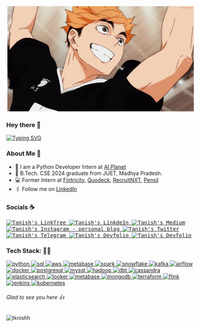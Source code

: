 <!-- Intro -->
<div align="Center">
  <img src="https://github.com/tknishh/tknishh/blob/main/gifs/haikyuu.gif">
</div>

### Hey there :wave:
[![Typing SVG](https://readme-typing-svg.herokuapp.com?color=%2336BCF7&lines=This+is+Tanish+Khandelwal)](https://git.io/typing-svg)

### About Me 🙆

- 🏢 I am a Python Developer Intern at [AI Planet](https://aiplanet.com/)
- 🏫 B.Tech. CSE 2024 graduate from JUET, Madhya Pradesh.
- 💻 Former Intern at [Fintricity](https://www.fintricity.com/), [Quodeck](https://quodeck.com/), [RecruitNXT](https://recruitnxt.com/), [Pensil](https://www.pensil.in/)
- 🖇 Follow me on [LinkedIn](https://linkedin.com/in/tknishh)

### Socials ☕

<a href="https://linktr.ee/tknishh">
  <kbd>
  <img align="centre" alt="Tanish's LinkTree" width="22px" src="https://api.blog.production.linktr.ee/wp-content/uploads/2022/06/Avatar-Symbol-Canopy.png" />
</a>
   
 <a href="https://linkedin.com/in/tknishh">
  <kbd>
  <img align="centre" alt="Tanish's LinkdeIn" width="22px" src="https://cdn-icons-png.flaticon.com/512/174/174857.png" />
</a>

 <a href="https://medium.com/@tknishh">
  <kbd>
  <img align="centre" alt="Tanish's Medium" width="22px" src="https://cdn4.iconfinder.com/data/icons/social-media-circle-7/512/Medium_circle-512.png" />
</a>
  
 <a href="https://www.instagram.com/k_tanish/">
  <kbd>
  <img align="centre" alt="Tanish's Instagram - personal blog" width="22px" src="https://upload.wikimedia.org/wikipedia/commons/thumb/e/e7/Instagram_logo_2016.svg/2048px-Instagram_logo_2016.svg.png" />
</a>
  
<a href="https://twitter.com/tknishh">
<kbd>
<img align="centre" alt="Tanish's Twitter" width="22px" src="https://www.iconpacks.net/icons/2/free-twitter-logo-icon-2429-thumb.png" />
</a>
 
<a href="https://t.me/tknishh">
  <kbd>
  <img align="centre" alt="Tanish's Telegram" width="22px" src="https://upload.wikimedia.org/wikipedia/commons/thumb/8/82/Telegram_logo.svg/768px-Telegram_logo.svg.png" />
</a>
 
<a href="https://devfolio.co/@tknishh">
  <kbd>
  <img align="centre" alt="Tanish's Devfolio" width="22px" src="https://avatars.githubusercontent.com/u/38809367?s=280&v=4" />
</a>

<a href="mailto:tanishkhandelwaltk012@gmail.com" target="blank">
  <kbd>
<img align="centre" alt="Tanish's Devfolio" width="22px" src="https://cdn.icon-icons.com/icons2/730/PNG/512/gmail_icon-icons.com_62758.png" />
</a>

<br/>
<!-- Tech Stack --> 

### Tech Stack: 👨‍💻
<p align="left">
<a href="https://www.python.org/" target="_blank"> <img src="https://cdn.icon-icons.com/icons2/1508/PNG/512/python_104451.png" alt="python"  style="height: 3rem"/> </a>
<a href="https://tr.wikipedia.org/wiki/SQL" target="_blank"> <img src="https://img.icons8.com/external-bearicons-blue-bearicons/512/external-SQL-file-extension-bearicons-blue-bearicons.png" alt="sql"  style="height: 3rem"/> </a>
<a href="https://aws.amazon.com/" target="_blank"> <img src="https://img.icons8.com/color/512/amazon-web-services.png" alt="aws"  style="height: 3rem"/> </a>
<a href="https://cloud.google.com/" target="_blank"> <img src="https://www.sophos.com/sites/default/files/2022-02/googlecloud.png" alt="metabase"  style="height: 3rem"/> </a>
<a href="https://spark.apache.org/" target="_blank"> <img src="https://ignos.blog/wp-content/uploads/2022/06/apachesparklogo-e1655475818894.png" alt="spark"  style="height: 3rem"/> </a>
<a href="https://www.snowflake.com/en/" target="_blank"> <img src="https://cdn.icon-icons.com/icons2/2699/PNG/512/snowflake_logo_icon_167979.png" alt="snowflake"  style="height: 3rem"/> </a>
<a href="https://kafka.apache.org/" target="_blank"> <img src="https://icons-for-free.com/iconfiles/png/512/apache+kafka-1331550886393441357.png" alt="kafka"  style="height: 3rem"/> </a>
<a href="https://airflow.apache.org/" target="_blank"> <img src="https://www.svgrepo.com/show/353380/airflow.svg" alt="airflow"  style="height: 3rem"/> </a>
<a href="https://www.docker.com/" target="_blank"> <img src="https://img.icons8.com/color/512/docker.png" alt="docker"  style="height: 3rem"/> </a>
<a href="https://www.postgresql.org/" target="_blank"> <img src="https://img.icons8.com/color/512/postgreesql.png" alt="postgresql"  style="height: 3rem"/> </a>
<a href="https://www.mysql.com/" target="_blank"> <img src="https://img.icons8.com/color/512/mysql-logo.png" alt="mysql"  style="height: 3rem"/> </a>
<a href="https://hadoop.apache.org/" target="_blank"> <img src="https://img.icons8.com/color/512/hadoop-distributed-file-system.png" alt="hadoop"  style="height: 3rem"/> </a>
<a href="https://www.getdbt.com/" target="_blank"> <img src="https://seeklogo.com/images/D/dbt-logo-500AB0BAA7-seeklogo.com.png" alt="dbt"  style="height: 3rem"/> </a>
<a href="https://cassandra.apache.org/_/index.html" target="_blank"> <img src="https://upload.wikimedia.org/wikipedia/commons/5/5e/Cassandra_logo.svg" alt="cassandra"  style="height: 3rem"/> </a>
<a href="https://www.elastic.co/" target="_blank"> <img src="https://img.icons8.com/color/512/elasticsearch.png" alt="elasticsearch"  style="height: 3rem"/> </a>
<a href="https://lookerstudio.google.com/" target="_blank"> <img src="https://www.svgrepo.com/show/354012/looker-icon.svg" alt="looker"  style="height: 3rem"/> </a>
<a href="https://www.metabase.com/" target="_blank"> <img src="https://cdn.icon-icons.com/icons2/2699/PNG/512/metabase_logo_icon_170959.png" alt="metabase"  style="height: 3rem"/> </a>
<a href="https://www.mongodb.com/" target="_blank"> <img src="https://www.opc-router.de/wp-content/uploads/2021/03/mongodb_thumbnail.png" alt="mongodb"  style="height: 3rem"/> </a>
<a href="https://www.terraform.io/" target="_blank"> <img src="https://ms-devlabs.gallerycdn.vsassets.io/extensions/ms-devlabs/custom-terraform-tasks/0.1.23/1692742494795/Microsoft.VisualStudio.Services.Icons.Default" alt="terraform"  style="height: 3rem"/> </a>
<a href="https://flink.apache.org/" target="_blank"> <img src="https://d1q6f0aelx0por.cloudfront.net/product-logos/library-flink-logo.png" alt="flink"  style="height: 3rem"/> </a>
<a href="https://www.jenkins.io/" target="_blank"> <img src="https://upload.wikimedia.org/wikipedia/commons/e/e9/Jenkins_logo.svg" alt="jenkins"  style="height: 3rem"/> </a>
<a href="https://kubernetes.io/" target="_blank"> <img src="https://upload.wikimedia.org/wikipedia/labs/b/ba/Kubernetes-icon-color.svg" alt="kubernetes"  style="height: 3rem"/> </a>
</p>

###### Glad to see you here 👍

<p align="left"> <img src="https://komarev.com/ghpvc/?username=tknishh&label=Views&color=blue&style=plastic" alt="tknishh" /> </p>
